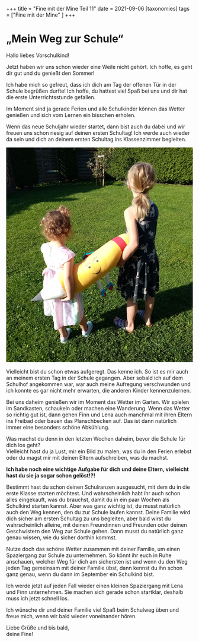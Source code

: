 +++
title = "Fine mit der Mine Teil 11"
date = 2021-09-06
[taxonomies]
tags = ["Fine mit der Mine" ]
+++

# „Mein Weg zur Schule“

Hallo liebes Vorschulkind!

Jetzt haben wir uns schon wieder eine Weile nicht gehört. Ich hoffe, es geht dir gut und du genießt den Sommer!

Ich habe mich so gefreut, dass ich dich am Tag der offenen Tür in der Schule begrüßen durfte! Ich hoffe, du hattest viel Spaß bei uns und dir hat die erste Unterrichtsstunde gefallen.

Im Moment sind ja gerade Ferien und alle Schulkinder können das Wetter genießen und sich vom Lernen ein bisschen erholen.

Wenn das neue Schuljahr wieder startet, dann bist auch du dabei und wir freuen uns schon riesig auf deinen ersten Schultag! Ich werde auch wieder da sein und dich an deinem ersten Schultag ins Klassenzimmer begleiten.

![](images/Fine-unterwegs.png)

Vielleicht bist du schon etwas aufgeregt. Das kenne ich. So ist es mir auch an meinem ersten Tag in der Schule gegangen. Aber sobald ich auf dem Schulhof angekommen war, war auch meine Aufregung verschwunden und ich konnte es gar nicht mehr erwarten, die anderen Kinder kennenzulernen.

Bei uns daheim genießen wir im Moment das Wetter im Garten. Wir spielen im Sandkasten, schaukeln oder machen eine Wanderung. Wenn das Wetter so richtig gut ist, dann gehen Finn und Lena auch manchmal mit ihren Eltern ins Freibad oder bauen das Planschbecken auf. Das ist dann natürlich immer eine besonders schöne Abkühlung.

Was machst du denn in den letzten Wochen daheim, bevor die Schule für dich los geht?  
Vielleicht hast du ja Lust, mir ein Bild zu malen, was du in den Ferien erlebst oder du magst mir mit deinen Eltern aufschreiben, was du machst.

**Ich habe noch eine wichtige Aufgabe für dich und deine Eltern, vielleicht hast du sie ja sogar schon gelöst!?!**

Bestimmt hast du schon deinen Schulranzen ausgesucht, mit dem du in die erste Klasse starten möchtest. Und wahrscheinlich habt ihr auch schon alles eingekauft, was du brauchst, damit du in ein paar Wochen als Schulkind starten kannst. Aber was ganz wichtig ist, du musst natürlich auch den Weg kennen, den du zur Schule laufen kannst. Deine Familie wird dich sicher am ersten Schultag zu uns begleiten, aber bald wirst du wahrscheinlich alleine, mit deinen Freundinnen und Freunden oder deinen Geschwistern den Weg zur Schule gehen. Dann musst du natürlich ganz genau wissen, wie du sicher dorthin kommst.

Nutze doch das schöne Wetter zusammen mit deiner Familie, um einen Spaziergang zur Schule zu unternehmen. So könnt ihr euch in Ruhe anschauen, welcher Weg für dich am sichersten ist und wenn du den Weg jeden Tag gemeinsam mit deiner Familie übst, dann kennst du ihn schon ganz genau, wenn du dann im September ein Schulkind bist.

Ich werde jetzt auf jeden Fall wieder einen kleinen Spaziergang mit Lena und Finn unternehmen. Sie machen sich gerade schon startklar, deshalb muss ich jetzt schnell los.

Ich wünsche dir und deiner Familie viel Spaß beim Schulweg üben und freue mich, wenn wir bald wieder voneinander hören.

Liebe Grüße und bis bald,  
deine Fine!
